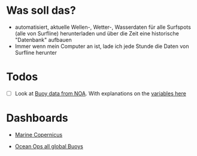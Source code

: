 # Was soll das?

- automatisiert, aktuelle Wellen-, Wetter-, Wasserdaten für alle Surfspots (alle von Surfline) herunterladen und über die Zeit eine historische "Datenbank" aufbauen
- Immer wenn mein Computer an ist, lade ich jede Stunde die Daten von Surfline herunter

# Todos

- [ ] Look at [Buoy data from NOA](https://www.ndbc.noaa.gov/faq/rt_data_access.shtml). With explanations on the [variables here](https://www.ndbc.noaa.gov/faq/measdes.shtml)

# Dashboards

- [Marine Copernicus](https://data.marine.copernicus.eu/viewer/expert?view=catalogue)

- [Ocean Ops all global Buoys](https://www.ocean-ops.org/board#)


